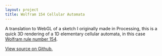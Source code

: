 ```yaml
---
layout: project
title: Wolfram 154 Cellular Automata
---
```


<script type="text/javascript" src="js/Three.js"></script>
<script type="text/javascript" src="js/3DCA.js"></script>

A translation to WebGL of a sketch I originally made in Processing, this is a quick 3D rendering of a 1D elementary cellular automata, in this case [Wolfram rule number 154](http://mathworld.wolfram.com/CellularAutomaton.html).

<div id="sketch" class="sketch framed" style="margin-bottom:1em;"></div>

<script type="text/javascript">
  start3DCA(document.getElementById("sketch"));
</script>

[View source on Github.](https://github.com/svoisen/webgl_sketches/tree/master/3dca)
